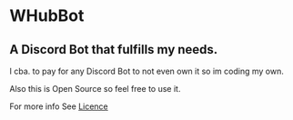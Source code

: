# WHubBot

## A Discord Bot that fulfills my needs.

I cba. to pay for any Discord Bot to not even own it so im coding my own.

Also this is Open Source so feel free to use it.

For more info See [Licence](/docs/LICENCE)
